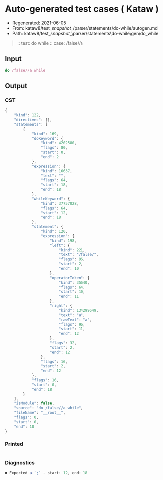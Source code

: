 # Auto-generated test cases ( Kataw )
- Regenerated: 2021-06-05
- From: kataw8/test\__snapshot__/parser/statements/do-while/autogen.md
- Path: kataw8/test\__snapshot__\parser\statements\do-while\gen\do_while
> :: test: do while
> :: case: /false//a
## Input

`````js
do /false//a while
`````
## Output

### CST

```javascript
{
    "kind": 122,
    "directives": [],
    "statements": [
        {
            "kind": 169,
            "doKeyword": {
                "kind": 4202580,
                "flags": 80,
                "start": 0,
                "end": 2
            },
            "expression": {
                "kind": 16637,
                "text": "",
                "flags": 64,
                "start": 18,
                "end": 18
            },
            "whileKeyword": {
                "kind": 37757028,
                "flags": 64,
                "start": 12,
                "end": 18
            },
            "statement": {
                "kind": 120,
                "expression": {
                    "kind": 198,
                    "left": {
                        "kind": 221,
                        "text": "/false/",
                        "flags": 96,
                        "start": 2,
                        "end": 10
                    },
                    "operatorToken": {
                        "kind": 35640,
                        "flags": 64,
                        "start": 10,
                        "end": 11
                    },
                    "right": {
                        "kind": 134299649,
                        "text": "a",
                        "rawText": "a",
                        "flags": 96,
                        "start": 11,
                        "end": 12
                    },
                    "flags": 32,
                    "start": 2,
                    "end": 12
                },
                "flags": 16,
                "start": 2,
                "end": 12
            },
            "flags": 16,
            "start": 0,
            "end": 18
        }
    ],
    "isModule": false,
    "source": "do /false//a while",
    "fileName": "__root__",
    "flags": 0,
    "start": 0,
    "end": 18
}
```

### Printed

```javascript

```

### Diagnostics

```javascript
✖ Expected a `;` - start: 12, end: 18

```

